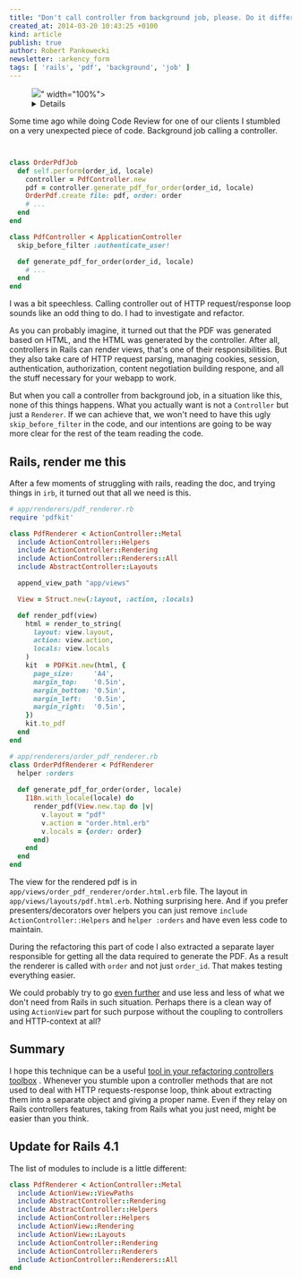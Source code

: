```yaml
---
title: "Don't call controller from background job, please. Do it differently!"
created_at: 2014-03-20 10:43:25 +0100
kind: article
publish: true
author: Robert Pankowecki
newsletter: :arkency_form
tags: [ 'rails', 'pdf', 'background', 'job' ]
---
```


<p>
  <figure>
    <img src="<%= src_fit("pdf/pdf_rails.jpg") %>" width="100%">
    <details>
      <a href="http://www.flickr.com/photos/mucio/2889899144/sizes/z/">Photo</a>
      remix available thanks to the courtesy of
      <a href="http://www.flickr.com/photos/mucio/">francescomucio</a>.
      <a href="http://creativecommons.org/licenses/by/2.0/">CC BY 2.0</a>
    </details>
  </figure>
</p>

Some time ago while doing Code Review for one of our clients I stumbled
on a very unexpected piece of code. Background job calling a controller.

```ruby


class OrderPdfJob
  def self.perform(order_id, locale)
    controller = PdfController.new
    pdf = controller.generate_pdf_for_order(order_id, locale)
    OrderPdf.create file: pdf, order: order
    # ...
  end
end

class PdfController < ApplicationController
  skip_before_filter :authenticate_user!

  def generate_pdf_for_order(order_id, locale)
    # ...
  end
end
```

I was a bit speechless. Calling controller out of HTTP request/response
loop sounds like an odd thing to do. I had to investigate and refactor.

<!-- more -->

As you can probably imagine, it turned out that the PDF was generated based
on HTML, and the HTML was generated by the controller. After all, controllers
in Rails can render views, that's one of their responsibilities. But they
also take care of HTTP request parsing, managing cookies, session,
authentication, authorization, content negotiation building respone, 
and all the stuff necessary for your webapp to work.

But when you call a controller from background job, in a situation like this,
none of this things happens. What you actually want is not a `Controller` but
just a `Renderer`. If we can achieve that, we won't need to have this ugly
`skip_before_filter` in the code, and our intentions are going to be way more
clear for the rest of the team reading the code.

## Rails, render me this

After a few moments of struggling with rails, reading the doc, and trying
things in `irb`, it turned out that all we need is this.

```ruby
# app/renderers/pdf_renderer.rb
require 'pdfkit'

class PdfRenderer < ActionController::Metal
  include ActionController::Helpers
  include ActionController::Rendering
  include ActionController::Renderers::All
  include AbstractController::Layouts

  append_view_path "app/views"

  View = Struct.new(:layout, :action, :locals)

  def render_pdf(view)
    html = render_to_string(
      layout: view.layout,
      action: view.action,
      locals: view.locals
    )
    kit  = PDFKit.new(html, {
      page_size:     'A4',
      margin_top:    '0.5in',
      margin_bottom: '0.5in',
      margin_left:   '0.5in',
      margin_right:  '0.5in',
    })
    kit.to_pdf
  end
end
```

```ruby
# app/renderers/order_pdf_renderer.rb
class OrderPdfRenderer < PdfRenderer
  helper :orders
  
  def generate_pdf_for_order(order, locale)
    I18n.with_locale(locale) do
      render_pdf(View.new.tap do |v|
        v.layout = "pdf"
        v.action = "order.html.erb"
        v.locals = {order: order}
      end)
    end
  end
end
```

The view for the rendered pdf is in `app/views/order_pdf_renderer/order.html.erb`
file. The layout in `app/views/layouts/pdf.html.erb`. Nothing surprising here. And
if you prefer presenters/decorators over helpers you can just remove
`include ActionController::Helpers` and `helper :orders` and have even less code to
maintain.

During the refactoring this part of code I also extracted a separate layer
responsible for getting all the data required to generate the PDF. As a result the
renderer is called with `order` and not just `order_id`. That makes testing everything
easier.

We could probably try to go [even further](https://gist.github.com/paneq/9ccfb2722c80d2cca77b)
and use less and less of what we don't need from Rails in such situation. Perhaps there is 
a clean way of using `ActionView` part for such purpose without the coupling to
controllers and HTTP-context at all?

## Summary

I hope this technique can be a useful [tool in your refactoring
controllers toolbox](http://rails-refactoring.com/) . Whenever you stumble upon a
controller methods that are not used to deal with HTTP requests-response loop,
think about extracting them into a separate object and giving a proper name. Even if
they relay on Rails controllers features, taking from Rails what you just need,
might be easier than you think.

## Update for Rails 4.1

The list of modules to include is a little different:

```ruby
class PdfRenderer < ActionController::Metal
  include ActionView::ViewPaths
  include AbstractController::Rendering
  include AbstractController::Helpers
  include ActionController::Helpers
  include ActionView::Rendering
  include ActionView::Layouts
  include ActionController::Rendering
  include ActionController::Renderers
  include ActionController::Renderers::All
end
```
